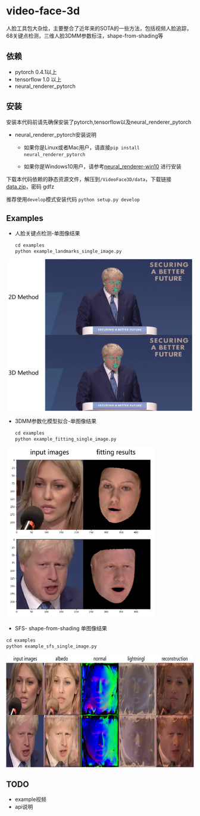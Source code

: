 # video-face-3d

人脸工具包大杂烩，主要整合了近年来的SOTA的一些方法，包括视频人脸追踪，68关键点检测，三维人脸3DMM参数标注，shape-from-shading等



## 依赖

- pytorch  0.4.1以上
- tensorflow 1.0 以上
- neural_renderer_pytorch



## 安装

安装本代码前请先确保安装了pytorch,tensorflow以及neural_renderer_pytorch

- neural_renderer_pytorch安装说明

  - 如果你是Linux或者Mac用户，请直接`pip install neural_renderer_pytorch`

  - 如果你是Windows10用户，请参考[neural_renderer-win10](https://github.com/lstcutong/neural_renderer_pytorch-win10) 进行安装

下载本代码依赖的静态资源文件，解压到`/VideoFace3D/data`，下载链接[data.zip](https://pan.baidu.com/s/1B4hSHIbg2fsXk6e0zN2jsg)，密码 gdfz

推荐使用`develop`模式安装代码  `python setup.py develop`



## Examples

- 人脸关键点检测-单图像结果

  ```
  cd examples
  python example_landmarks_single_image.py
  ```

<img src="./examples/example_results/landmark.png" width="500" height="406" />

- 3DMM参数化模型拟合-单图像结果

  ```
  cd examples
  python example_fitting_single_image.py
  ```

<img src="./examples/example_results/fitting.png" width="400" height="458" />

- SFS- shape-from-shading 单图像结果

```
cd examples
python example_sfs_single_image.py
```



<img src="./examples/example_results/sfs.png" width="700" height="303" />

## TODO

- example视频
- api说明
